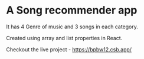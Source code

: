 # A Song recommender app

It has 4 Genre of music and 3 songs in each category.

Created using array and list properties in React.

Checkout the live project - https://bpbw12.csb.app/
